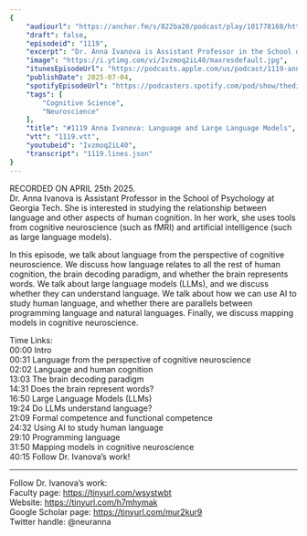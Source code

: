```yaml
---
{
	"audiourl": "https://anchor.fm/s/822ba20/podcast/play/101778168/https%3A%2F%2Fd3ctxlq1ktw2nl.cloudfront.net%2Fstaging%2F2025-3-25%2F5b07bf9a-e944-6297-7756-eda6eb1fac0b.m4a",
	"draft": false,
	"episodeid": "1119",
	"excerpt": "Dr. Anna Ivanova is Assistant Professor in the School of Psychology at Georgia Tech. She is interested in studying the relationship between language and other aspects of human cognition. In her work, she uses tools from cognitive neuroscience (such as fMRI) and artificial intelligence (such as large language models).",
	"image": "https://i.ytimg.com/vi/Ivzmoq2iL40/maxresdefault.jpg",
	"itunesEpisodeUrl": "https://podcasts.apple.com/us/podcast/1119-anna-ivanova-language-and-large-language-models/id1451347236?i=1000715753010&uo=4",
	"publishDate": 2025-07-04,
	"spotifyEpisodeUrl": "https://podcasters.spotify.com/pod/show/thedissenter/episodes/1119-Anna-Ivanova-Language-and-Large-Language-Models-e320h9o",
	"tags": [
		"Cognitive Science",
		"Neuroscience"
	],
	"title": "#1119 Anna Ivanova: Language and Large Language Models",
	"vtt": "1119.vtt",
	"youtubeid": "Ivzmoq2iL40",
	"transcript": "1119.lines.json"
}
---
```

RECORDED ON APRIL 25th 2025.  
Dr. Anna Ivanova is Assistant Professor in the School of Psychology at Georgia Tech. She is interested in studying the relationship between language and other aspects of human cognition. In her work, she uses tools from cognitive neuroscience (such as fMRI) and artificial intelligence (such as large language models).

In this episode, we talk about language from the perspective of cognitive neuroscience. We discuss how language relates to all the rest of human cognition, the brain decoding paradigm, and whether the brain represents words. We talk about large language models (LLMs), and we discuss whether they can understand language. We talk about how we can use AI to study human language, and whether there are parallels between programming language and natural languages. Finally, we discuss mapping models in cognitive neuroscience.

Time Links:  
<time>00:00</time> Intro  
<time>00:31</time> Language from the perspective of cognitive neuroscience  
<time>02:02</time> Language and human cognition  
<time>13:03</time> The brain decoding paradigm  
<time>14:31</time> Does the brain represent words?  
<time>16:50</time> Large Language Models (LLMs)  
<time>19:24</time> Do LLMs understand language?  
<time>21:09</time> Formal competence and functional competence  
<time>24:32</time> Using AI to study human language  
<time>29:10</time> Programming language  
<time>31:50</time> Mapping models in cognitive neuroscience  
<time>40:15</time> Follow Dr. Ivanova’s work!

---

Follow Dr. Ivanova’s work:  
Faculty page: https://tinyurl.com/wsystwbt  
Website: https://tinyurl.com/h7mhymak  
Google Scholar page: https://tinyurl.com/mur2kur9  
Twitter handle: @neuranna
